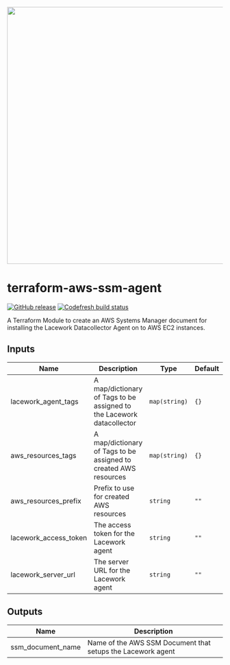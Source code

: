 <a href="https://lacework.com"><img src="https://techally-content.s3-us-west-1.amazonaws.com/public-content/lacework_logo_full.png" width="600"></a>

# terraform-aws-ssm-agent

[![GitHub release](https://img.shields.io/github/release/lacework/terraform-aws-ssm-agent.svg)](https://github.com/lacework/terraform-aws-ssm-agent/releases/)
[![Codefresh build status]( https://g.codefresh.io/api/badges/pipeline/lacework/terraform-modules%2Ftest-compatibility?type=cf-1&key=eyJhbGciOiJIUzI1NiJ9.NWVmNTAxOGU4Y2FjOGQzYTkxYjg3ZDEx.RJ3DEzWmBXrJX7m38iExJ_ntGv4_Ip8VTa-an8gBwBo)]( https://g.codefresh.io/pipelines/edit/new/builds?id=607e25e6728f5a6fba30431b&pipeline=test-compatibility&projects=terraform-modules&projectId=607db54b728f5a5f8930405d)

A Terraform Module to create an AWS Systems Manager document for installing the Lacework Datacollector Agent on to AWS EC2 instances.

## Inputs

| Name | Description | Type | Default | Required |
|------|-------------|------|---------|----------|
| lacework_agent_tags | A map/dictionary of Tags to be assigned to the Lacework datacollector | `map(string)` | `{}` | no |
| aws_resources_tags | A map/dictionary of Tags to be assigned to created AWS resources | `map(string)` | `{}` | no |
| aws_resources_prefix | Prefix to use for created AWS resources | `string` | `""` | no |
| lacework_access_token | The access token for the Lacework agent | `string` | `""` | no |
| lacework_server_url | The server URL for the Lacework agent | `string` | `""` | no |

## Outputs

| Name | Description |
|------|-------------|
| ssm_document_name | Name of the AWS SSM Document that setups the Lacework agent |
